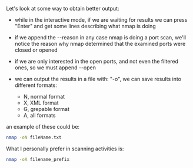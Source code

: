 
Let's look at some way to obtain better output:

* while in the interactive mode, if we are waiting for results we
  can press "Enter" and get some lines describing what nmap is
  doing

* if we append the --reason in any case nmap is doing a port scan,
  we'll notice the reason why nmap determined that the examined
  ports were closed or opened

* if we are only interested in the open ports, and not even the
  filtered ones, so we must append --open
* we can output the results in a file with: "-o", we can save
  results into different formats:

  * N, normal format
  * X, XML format
  * G, grepable format
  * A, all formats

an example of these could be:
```sh
nmap -oN fileName.txt
```

What I personally prefer in scanning activities is:

```sh
nmap -oA filename_prefix
```

